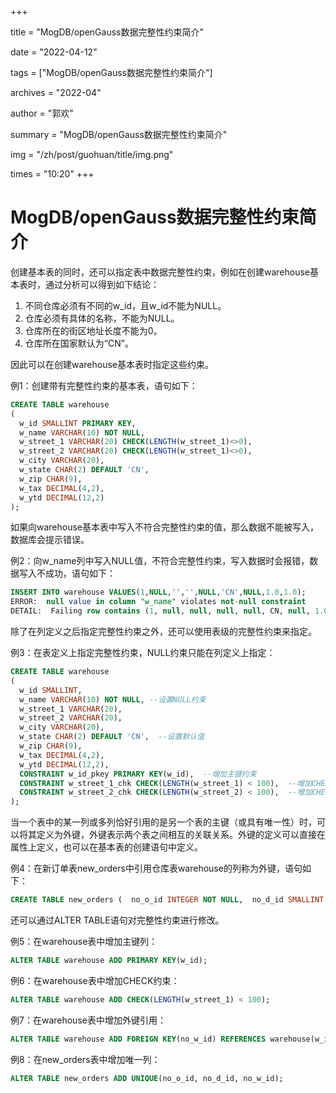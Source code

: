 +++

title = "MogDB/openGauss数据完整性约束简介" 

date = "2022-04-12" 

tags = ["MogDB/openGauss数据完整性约束简介"] 

archives = "2022-04" 

author = "郭欢" 

summary = "MogDB/openGauss数据完整性约束简介"

img = "/zh/post/guohuan/title/img.png" 

times = "10:20"
+++

# MogDB/openGauss数据完整性约束简介

创建基本表的同时，还可以指定表中数据完整性约束，例如在创建warehouse基本表时，通过分析可以得到如下结论：

1. 不同仓库必须有不同的w_id，且w_id不能为NULL。
2. 仓库必须有具体的名称，不能为NULL。
3. 仓库所在的街区地址长度不能为0。
4. 仓库所在国家默认为“CN”。

因此可以在创建warehouse基本表时指定这些约束。

例1：创建带有完整性约束的基本表，语句如下：

```sql
CREATE TABLE warehouse
(
  w_id SMALLINT PRIMARY KEY,
  w_name VARCHAR(10) NOT NULL,
  w_street_1 VARCHAR(20) CHECK(LENGTH(w_street_1)<>0),
  w_street_2 VARCHAR(20) CHECK(LENGTH(w_street_1)<>0),
  w_city VARCHAR(20),
  w_state CHAR(2) DEFAULT 'CN',
  w_zip CHAR(9),
  w_tax DECIMAL(4,2),
  w_ytd DECIMAL(12,2)
);
```

如果向warehouse基本表中写入不符合完整性约束的值，那么数据不能被写入，数据库会提示错误。

例2：向w_name列中写入NULL值，不符合完整性约束，写入数据时会报错，数据写入不成功，语句如下：

```sql
INSERT INTO warehouse VALUES(1,NULL,'','',NULL,'CN',NULL,1.0,1.0);
ERROR:  null value in column "w_name" violates not-null constraint
DETAIL:  Failing row contains (1, null, null, null, null, CN, null, 1.00, 1.00).
```

除了在列定义之后指定完整性约束之外，还可以使用表级的完整性约束来指定。

例3：在表定义上指定完整性约束，NULL约束只能在列定义上指定：

```sql
CREATE TABLE warehouse
(
  w_id SMALLINT,
  w_name VARCHAR(10) NOT NULL, --设置NULL约束
  w_street_1 VARCHAR(20),
  w_street_2 VARCHAR(20),
  w_city VARCHAR(20),
  w_state CHAR(2) DEFAULT 'CN',  --设置默认值
  w_zip CHAR(9),
  w_tax DECIMAL(4,2),
  w_ytd DECIMAL(12,2),
  CONSTRAINT w_id_pkey PRIMARY KEY(w_id),  --增加主键约束
  CONSTRAINT w_street_1_chk CHECK(LENGTH(w_street_1) < 100),  --增加CHECK约束
  CONSTRAINT w_street_2_chk CHECK(LENGTH(w_street_2) < 100),  --增加CHECK约束
);
```

当一个表中的某一列或多列恰好引用的是另一个表的主键（或具有唯一性）时，可以将其定义为外键，外键表示两个表之间相互的关联关系。外键的定义可以直接在属性上定义，也可以在基本表的创建语句中定义。

例4：在新订单表new_orders中引用仓库表warehouse的列称为外键，语句如下：

```sql
CREATE TABLE new_orders (  no_o_id INTEGER NOT NULL,  no_d_id SMALLINT NOT NULL,  no_w_id SMALLINT NOT NULL REFERENCE warehouse(w_id) ); 
```

还可以通过ALTER TABLE语句对完整性约束进行修改。

例5：在warehouse表中增加主键列：

```sql
ALTER TABLE warehouse ADD PRIMARY KEY(w_id); 
```

例6：在warehouse表中增加CHECK约束：

```sql
ALTER TABLE warehouse ADD CHECK(LENGTH(w_street_1) < 100); 
```

例7：在warehouse表中增加外键引用：

```sql
ALTER TABLE warehouse ADD FOREIGN KEY(no_w_id) REFERENCES warehouse(w_id); 
```

例8：在new_orders表中增加唯一列：

```sql
ALTER TABLE new_orders ADD UNIQUE(no_o_id, no_d_id, no_w_id);
```
